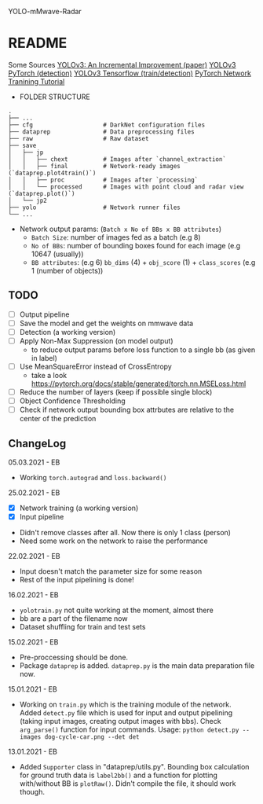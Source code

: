 YOLO-mMwave-Radar

# README

Some Sources
[YOLOv3: An Incremental Improvement (paper)](https://arxiv.org/abs/1804.02767)
[YOLOv3 PyTorch (detection)](https://blog.paperspace.com/how-to-implement-a-yolo-object-detector-in-pytorch/)
[YOLOv3 Tensorflow (train/detection)](https://towardsdatascience.com/dive-really-deep-into-yolo-v3-a-beginners-guide-9e3d2666280e)
[PyTorch Network Tranining Tutorial](https://pytorch.org/tutorials/beginner/blitz/cifar10_tutorial.html)


- FOLDER STRUCTURE
```
.
├── ...
├── cfg                    # DarkNet configuration files
├── dataprep               # Data preprocessing files
├── raw                    # Raw dataset
├── save
│   ├── jp
│   │   ├── chext          # Images after `channel_extraction`
│   │   ├── final          # Network-ready images (`dataprep.plot4train()`)
│   │   ├── proc           # Images after `processing`
│   │   └── processed      # Images with point cloud and radar view (`dataprep.plot()`)
│   └── jp2
├── yolo                   # Network runner files
└── ...
```

- Network output params: (`Batch x No of BBs x BB attributes`)
    - `Batch Size`: number of images fed as a batch (e.g 8)
    - `No of BBs`: number of bounding boxes found for each image (e.g 10647 (usually))
    - `BB attributes`: (e.g 6) `bb_dims` (4) + `obj_score` (1) + `class_scores` (e.g 1 (number of objects)) 

## TODO

- [ ] Output pipeline
- [ ] Save the model and get the weights on mmwave data
- [ ] Detection (a working version)
- [ ] Apply Non-Max Suppression (on model output)
    - to reduce output params before loss function to a single bb (as given in label)
- [ ] Use MeanSquareError instead of CrossEntropy
	- take a look https://pytorch.org/docs/stable/generated/torch.nn.MSELoss.html
- [ ] Reduce the number of layers (keep if possible single block)
- [ ] Object Confidence Thresholding
- [ ] Check if network output bounding box attrbutes are relative to the center of the prediction

## ChangeLog

05.03.2021 - EB
- Working `torch.autograd` and `loss.backward()`

25.02.2021 - EB
- [x] Network training (a working version)
- [x] Input pipeline
- Didn't remove classes after all. Now there is only 1 class (person)
- Need some work on the network to raise the performance

22.02.2021 - EB
- Input doesn't match the parameter size for some reason
- Rest of the input pipelining is done!

16.02.2021 - EB
- `yolotrain.py` not quite working at the moment, almost there
- bb are a part of the filename now
- Dataset shuffling for train and test sets

15.02.2021 - EB
- Pre-proccessing should be done.
- Package `dataprep` is added. `dataprep.py` is the main data preparation file now.

15.01.2021 - EB
- Working on `train.py` which is the training module of the network.\
 Added `detect.py` file which is used for input and output pipelining (taking input images, creating output images with bbs). Check `arg_parse()` function for input commands. Usage:
`python detect.py --images dog-cycle-car.png --det det`

13.01.2021 - EB
- Added `Supporter` class in "dataprep/utils.py". Bounding box calculation for ground truth data is `label2bb()` and a function for plotting with/without BB is `plotRaw()`. Didn't compile the file, it should work though.
